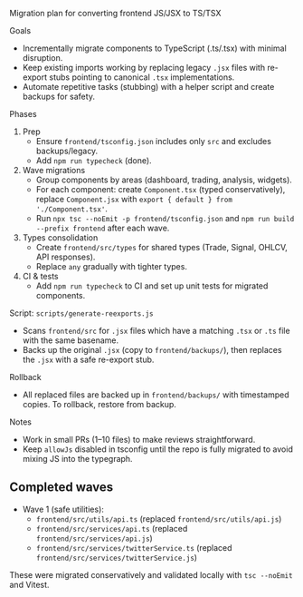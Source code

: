 Migration plan for converting frontend JS/JSX to TS/TSX

Goals
- Incrementally migrate components to TypeScript (.ts/.tsx) with minimal disruption.
- Keep existing imports working by replacing legacy `.jsx` files with re-export stubs pointing to canonical `.tsx` implementations.
- Automate repetitive tasks (stubbing) with a helper script and create backups for safety.

Phases
1. Prep
   - Ensure `frontend/tsconfig.json` includes only `src` and excludes backups/legacy.
   - Add `npm run typecheck` (done).
2. Wave migrations
   - Group components by areas (dashboard, trading, analysis, widgets).
   - For each component: create `Component.tsx` (typed conservatively), replace `Component.jsx` with `export { default } from './Component.tsx'`.
   - Run `npx tsc --noEmit -p frontend/tsconfig.json` and `npm run build --prefix frontend` after each wave.
3. Types consolidation
   - Create `frontend/src/types` for shared types (Trade, Signal, OHLCV, API responses).
   - Replace `any` gradually with tighter types.
4. CI & tests
   - Add `npm run typecheck` to CI and set up unit tests for migrated components.

Script: `scripts/generate-reexports.js`
- Scans `frontend/src` for `.jsx` files which have a matching `.tsx` or `.ts` file with the same basename.
- Backs up the original `.jsx` (copy to `frontend/backups/`), then replaces the `.jsx` with a safe re-export stub.

Rollback
- All replaced files are backed up in `frontend/backups/` with timestamped copies. To rollback, restore from backup.

Notes
- Work in small PRs (1–10 files) to make reviews straightforward.
- Keep `allowJs` disabled in tsconfig until the repo is fully migrated to avoid mixing JS into the typegraph.

Completed waves
----------------
- Wave 1 (safe utilities):
   - `frontend/src/utils/api.ts` (replaced `frontend/src/utils/api.js`)
   - `frontend/src/services/api.ts` (replaced `frontend/src/services/api.js`)
   - `frontend/src/services/twitterService.ts` (replaced `frontend/src/services/twitterService.js`)

These were migrated conservatively and validated locally with `tsc --noEmit` and Vitest.
